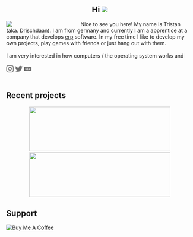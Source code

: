 <h2 align="center">Hi <img src="https://media.giphy.com/media/hvRJCLFzcasrR4ia7z/giphy.gif" width="30px"></h2>

<div>
    <div>
        <img align="left" width="200px" src="https://avatars0.githubusercontent.com/u/42834596">
    </div>
    <div align="right">
        <div align="left">
            <div>
                Nice to see you here! My name is Tristan (aka. Drischdaan). I am from germany and currently I am a apprentice at a company that develops <a href="https://en.wikipedia.org/wiki/Enterprise_resource_planning">erp</a> software. In my free time I like to develop my own projects, play games with friends or just hang out with them.
            </div>
            <br>
            <div>
                I am very interested in how computers / the operating system works and
            </div>
            <br>
            <div>
                <a href="https://www.instagram.com/drischdaan/"><img src="./assets/images/instagram.svg" height="20px"></a>
                <a href="https://twitter.com/drischdaan/"><img src="./assets/images/twitter.svg" height="20px"></a>
                <a href="https://dev.to/drischdaan"><img src="./assets/images/dev-dot-to.svg" height="20px"></a>
            </div>
        </div>
    </div>
</div>
<br>

## Recent projects

<div align="center">
    <a href="https://github.com/Honey-Smart-Home/honey-di">
        <img src="https://stats.drischdaan.vercel.app/api/pin/?username=Honey-Smart-Home&repo=honey-di&show_icons=true&show_owner=true&theme=tokyonight&hide_border=true" width="380px" height="120px">
    </a>
    <a href="https://github.com/Drischdaan/Ray">
        <img src="https://stats.drischdaan.vercel.app/api/pin/?username=Drischdaan&repo=Ray&show_icons=true&show_owner=true&theme=tokyonight&hide_border=true" width="380px" height="120px">
    </a>
</div>


## Support

<div>
    <a href="https://www.buymeacoffee.com/Drischdaan" target="_blank">
        <img src="https://cdn.buymeacoffee.com/buttons/v2/default-orange.png" alt="Buy Me A Coffee" height="40" width="170" />
    </a>
</div>